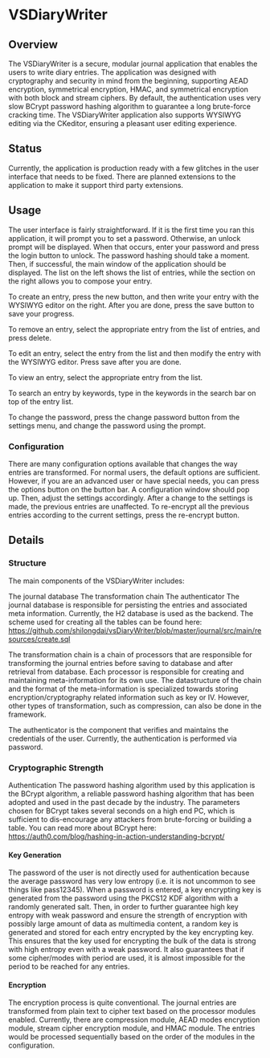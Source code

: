 # VSDiaryWriter
## Overview
The VSDiaryWriter is a secure, modular journal application that enables the users to write diary entries. The application was designed with cryptography and security in mind from the beginning, supporting AEAD encryption, symmetrical encryption, HMAC, and symmetrical encryption with both block and stream ciphers. By default, the authentication uses very slow BCrypt password hashing algorithm to guarantee a long brute-force cracking time. The VSDiaryWriter application also supports WYSIWYG editing via the CKeditor, ensuring a pleasant user editing experience.

## Status
Currently, the application is production ready with a few glitches in the user interface that needs to be fixed. There are planned extensions to the application to make it support third party extensions.

## Usage
The user interface is fairly straightforward. If it is the first time you ran this application, it will prompt you to set a password. Otherwise, an unlock prompt will be displayed. When that occurs, enter your password and press the login button to unlock. The password hashing should take a moment. Then, if successful, the main window of the application should be displayed. The list on the left shows the list of entries, while the section on the right allows you to compose your entry.

To create an entry, press the new button, and then write your entry with the WYSIWYG editor on the right. After you are done, press the save button to save your progress.

To remove an entry, select the appropriate entry from the list of entries, and press delete.

To edit an entry, select the entry from the list and then modify the entry with the WYSIWYG editor. Press save after you are done.

To view an entry, select the appropriate entry from the list.

To search an entry by keywords, type in the keywords in the search bar on top of the entry list.

To change the password, press the change password button from the settings menu, and change the password using the prompt.

### Configuration
There are many configuration options available that changes the way entries are transformed. For normal users, the default options are sufficient. However, if you are an advanced user or have special needs, you can press the options button on the button bar. A configuration window should pop up. Then, adjust the settings accordingly. After a change to the settings is made, the previous entries are unaffected. To re-encrypt all the previous entries according to the current settings, press the re-encrypt button.

## Details
### Structure
The main components of the VSDiaryWriter includes:

The journal database
The transformation chain
The authenticator
The journal database is responsible for persisting the entries and associated meta information. Currently, the H2 database is used as the backend. The scheme used for creating all the tables can be found here: https://github.com/shilongdai/vsDiaryWriter/blob/master/journal/src/main/resources/create.sql

The transformation chain is a chain of processors that are responsible for transforming the journal entries before saving to database and after retrieval from database. Each processor is responsible for creating and maintaining meta-information for its own use. The datastructure of the chain and the format of the meta-information is specialized towards storing encryption/cryptography related information such as key or IV. However, other types of transformation, such as compression, can also be done in the framework.

The authenticator is the component that verifies and maintains the credentials of the user. Currently, the authentication is performed via password.

### Cryptographic Strength
Authentication
The password hashing algorithm used by this application is the BCrypt algorithm, a reliable password hashing algorithm that has been adopted and used in the past decade by the industry. The parameters chosen for BCrypt takes several seconds on a high end PC, which is sufficient to dis-encourage any attackers from brute-forcing or building a table. You can read more about BCrypt here: https://auth0.com/blog/hashing-in-action-understanding-bcrypt/

#### Key Generation
The password of the user is not directly used for authentication because the average password has very low entropy (i.e. it is not uncommon to see things like pass12345). When a password is entered, a key encrypting key is generated from the password using the PKCS12 KDF algorithm with a randomly generated salt. Then, in order to further guarantee high key entropy with weak password and ensure the strength of encryption with possibly large amount of data as multimedia content, a random key is generated and stored for each entry encrypted by the key encrypting key. This ensures that the key used for encrypting the bulk of the data is strong with high entropy even with a weak password. It also guarantees that if some cipher/modes with period are used, it is almost impossible for the period to be reached for any entries.

#### Encryption
The encryption process is quite conventional. The journal entries are transformed from plain text to cipher text based on the processor modules enabled. Currently, there are compression module, AEAD modes encryption module, stream cipher encryption module, and HMAC module. The entries would be processed sequentially based on the order of the modules in the configuration.
